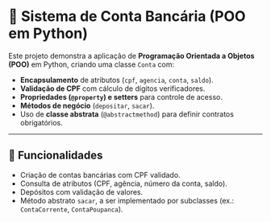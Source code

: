 # 🏦 Sistema de Conta Bancária (POO em Python)

Este projeto demonstra a aplicação de **Programação Orientada a Objetos (POO)** em Python, criando uma classe `Conta` com:

- **Encapsulamento** de atributos (`cpf`, `agencia`, `conta`, `saldo`).
- **Validação de CPF** com cálculo de dígitos verificadores.
- **Propriedades (`@property`) e setters** para controle de acesso.
- **Métodos de negócio** (`depositar`, `sacar`).
- Uso de **classe abstrata** (`@abstractmethod`) para definir contratos obrigatórios.

---

## 🚀 Funcionalidades

- Criação de contas bancárias com CPF validado.
- Consulta de atributos (CPF, agência, número da conta, saldo).
- Depósitos com validação de valores.
- Método abstrato `sacar`, a ser implementado por subclasses (ex.: `ContaCorrente`, `ContaPoupanca`).
